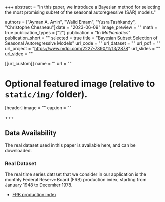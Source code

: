 +++
abstract = "In this paper, we introduce a Bayesian method for selecting the most promising subset of the seasonal autoregressive (SAR) models."

authors = ["Ayman A. Amin", "Walid Emam", "Yusra Tashkandy", "Christophe Chesneau"]
date = "2023-06-09"
image_preview = ""
math = true
publication_types = ["2"]
publication = "In *Mathematics*"
publication_short = ""
selected = true
title = "Bayesian Subset Selection of Seasonal Autoregressive Models"
url_code = ""
url_dataset = ""
url_pdf = ""
url_project = "https://www.mdpi.com/2227-7390/11/13/2878"
url_slides = ""
url_video = ""

[[url_custom]]
name = ""
url = ""

# Optional featured image (relative to `static/img/` folder).
[header]
image = ""
caption = ""

+++


## Data Availability
The real dataset used in this paper is available here, and can be downloaded.


### Real Dataset
The real time series dataset that we consider in our application is the monthly Federal Reserve Board (FRB) production index, starting from January 1948 to December 1978.

- <a href = "https://drive.google.com/file/d/1u_SHjea6jGBAi1EXZIy-Mze54A7--s6R/view?usp=drive_link"> FRB production index  </a>